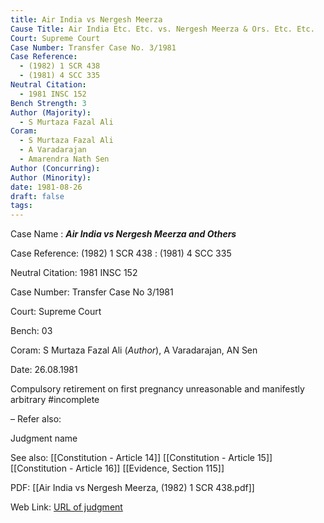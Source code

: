 ```yaml
---
title: Air India vs Nergesh Meerza
Cause Title: Air India Etc. Etc. vs. Nergesh Meerza & Ors. Etc. Etc.
Court: Supreme Court
Case Number: Transfer Case No. 3/1981
Case Reference:
  - (1982) 1 SCR 438
  - (1981) 4 SCC 335
Neutral Citation:
  - 1981 INSC 152
Bench Strength: 3
Author (Majority):
  - S Murtaza Fazal Ali
Coram:
  - S Murtaza Fazal Ali
  - A Varadarajan
  - Amarendra Nath Sen
Author (Concurring): 
Author (Minority): 
date: 1981-08-26
draft: false
tags:
---
```

Case Name : ***Air India vs Nergesh Meerza and Others***

Case Reference: (1982) 1 SCR 438 : (1981) 4 SCC 335

Neutral Citation: 1981 INSC 152

Case Number: Transfer Case No 3/1981

Court: Supreme Court

Bench: 03

Coram: S Murtaza Fazal Ali (*Author*), A 
Varadarajan, AN Sen

Date: 26.08.1981

Compulsory retirement on first pregnancy unreasonable and manifestly arbitrary #incomplete 

–
Refer also:

Judgment name

See also:
[[Constitution - Article 14]]
[[Constitution - Article 15]]
[[Constitution - Article 16]]
[[Evidence, Section 115]]

PDF:
[[Air India vs Nergesh Meerza, (1982) 1 SCR 438.pdf]]

Web Link: <a href="/All judgments/Air India vs Nergesh Meerza, (1982) 1 SCR 438.pdf" target="_blank">URL of judgment</a>
